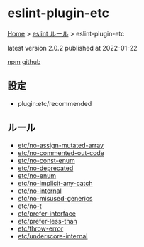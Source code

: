 # eslint-plugin-etc

[Home](../../index.md) >
[eslint ルール](../index.md) >
eslint-plugin-etc

latest version 2.0.2 published at 2022-01-22

[npm](https://www.npmjs.com/package/eslint-plugin-etc)
[github](https://github.com/cartant/eslint-plugin-etc)

## 設定

- plugin:etc/recommended

## ルール

- [etc/no-assign-mutated-array](./etc/no-assign-mutated-array.md)
- [etc/no-commented-out-code](./etc/no-commented-out-code.md)
- [etc/no-const-enum](./etc/no-const-enum.md)
- [etc/no-deprecated](./etc/no-deprecated.md)
- [etc/no-enum](./etc/no-enum.md)
- [etc/no-implicit-any-catch](./etc/no-implicit-any-catch.md)
- [etc/no-internal](./etc/no-internal.md)
- [etc/no-misused-generics](./etc/no-misused-generics.md)
- [etc/no-t](./etc/no-t.md)
- [etc/prefer-interface](./etc/prefer-interface.md)
- [etc/prefer-less-than](./etc/prefer-less-than.md)
- [etc/throw-error](./etc/throw-error.md)
- [etc/underscore-internal](./etc/underscore-internal.md)
